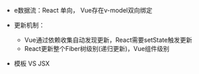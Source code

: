 * e数据流：React 单向， Vue存在v-model双向绑定

* 更新机制：
  * Vue通过依赖收集自动发现更新，React需要setState触发更新
  * React更新整个Fiber树级别(递归更新)，Vue组件级别

* 模板 VS JSX
